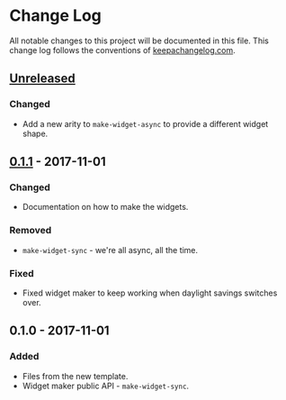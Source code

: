 # Change Log
All notable changes to this project will be documented in this file. This change log follows the conventions of [keepachangelog.com](http://keepachangelog.com/).

## [Unreleased]
### Changed
- Add a new arity to `make-widget-async` to provide a different widget shape.

## [0.1.1] - 2017-11-01
### Changed
- Documentation on how to make the widgets.

### Removed
- `make-widget-sync` - we're all async, all the time.

### Fixed
- Fixed widget maker to keep working when daylight savings switches over.

## 0.1.0 - 2017-11-01
### Added
- Files from the new template.
- Widget maker public API - `make-widget-sync`.

[Unreleased]: https://github.com/your-name/torn-api/compare/0.1.1...HEAD
[0.1.1]: https://github.com/your-name/torn-api/compare/0.1.0...0.1.1
